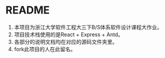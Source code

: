 # README

1. 本项目为浙江大学软件工程大三下B/S体系软件设计课程大作业。
2. 项目技术栈使用的是React + Express + Antd。
3. 各部分的说明文档均在对应的源码文件夹里。
4. fork此项目的人在此留名。
